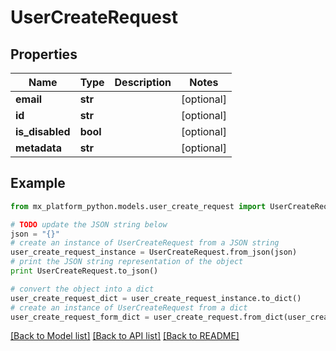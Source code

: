 # UserCreateRequest


## Properties
Name | Type | Description | Notes
------------ | ------------- | ------------- | -------------
**email** | **str** |  | [optional] 
**id** | **str** |  | [optional] 
**is_disabled** | **bool** |  | [optional] 
**metadata** | **str** |  | [optional] 

## Example

```python
from mx_platform_python.models.user_create_request import UserCreateRequest

# TODO update the JSON string below
json = "{}"
# create an instance of UserCreateRequest from a JSON string
user_create_request_instance = UserCreateRequest.from_json(json)
# print the JSON string representation of the object
print UserCreateRequest.to_json()

# convert the object into a dict
user_create_request_dict = user_create_request_instance.to_dict()
# create an instance of UserCreateRequest from a dict
user_create_request_form_dict = user_create_request.from_dict(user_create_request_dict)
```
[[Back to Model list]](../README.md#documentation-for-models) [[Back to API list]](../README.md#documentation-for-api-endpoints) [[Back to README]](../README.md)


